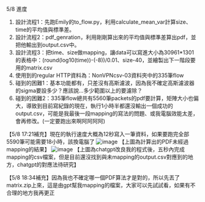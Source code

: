 5/8 進度
  1. 設計流程1：先跑Emily的to_flow.py，利用calculate_mean_var計算size、time的平均值與標準差。
  2. 設計流程2：pdf_genration，利用剛剛算出來的平均值與標準差算出pdf，並把他輸出到output.csv中。
  3. 設計流程3：把time、size做mapping，讓data可以寫進大小為30961*1301的表格中：(round(log10(time))-(-8))/0.01、size-40，並繪製出下一階段要用的matrix.csv
  4. 使用到的regular HTTP資料為：NonVPNcsv-03資料夾中的335筆flow
  5. 碰到的困難1：基本功能都有，只差沒有高斯濾波，因為我不確定高斯濾波器的sigma要設多少？應該說...多少範圍以上的要濾除？
  6. 碰到的困難2：335筆flow總共有5560筆packets的pdf要計算，矩陣大小也偏大，導致到目前寫紀錄的現在，執行1小時半都還沒輸出一個成功的output.csv，可能是我最後一段mapping的寫法的問題、或我電腦效能太差，會再修改。(一定要跑出來啊阿阿阿阿)

【5/8 17:21補充】現在的執行速度大概為12秒寫入一筆資料，如果要跑完全部5590筆可能需要18小時，該換電腦了
![image](https://github.com/Computer-Networks-CO3005-Group3/Final_Project/assets/115610077/d1196a61-3784-4c5a-a3f6-4a00397c305c)
【上圖為計算出的PDF未經過mapping的結果】
![image](https://github.com/Computer-Networks-CO3005-Group3/Final_Project/assets/115610077/99d7aa9f-9c06-43c8-8582-c5b6372ed9b9)
【上圖為chatgpt改良我的程式後，五秒內完成mapping的csv檔案，但是目前還沒找到與未mapping的output.csv對應到的地方，chatgpt的對應法待研究】

【5/8 18:34補充】因為我也不確定哪一個PDF算法才是對的，所以先丟了matrix.zip上來，這是由gpt幫我mapping的檔案，大家可以先試試看，如果有不合理的地方我再更正
